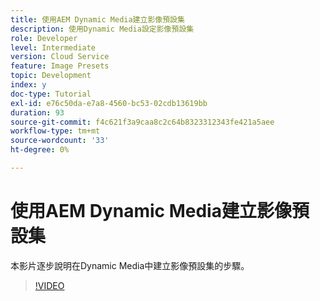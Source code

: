 ```yaml
---
title: 使用AEM Dynamic Media建立影像預設集
description: 使用Dynamic Media設定影像預設集
role: Developer
level: Intermediate
version: Cloud Service
feature: Image Presets
topic: Development
index: y
doc-type: Tutorial
exl-id: e76c50da-e7a8-4560-bc53-02cdb13619bb
duration: 93
source-git-commit: f4c621f3a9caa8c2c64b8323312343fe421a5aee
workflow-type: tm+mt
source-wordcount: '33'
ht-degree: 0%

---
```


# 使用AEM Dynamic Media建立影像預設集

本影片逐步說明在Dynamic Media中建立影像預設集的步驟。

>[!VIDEO](https://video.tv.adobe.com/v/335459?quality=12&learn=on)

